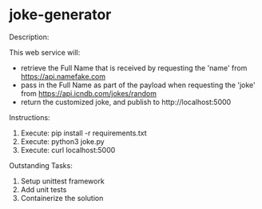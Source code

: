 # joke-generator

Description:

This web service will:
- retrieve the Full Name that is received by requesting the 'name' from https://api.namefake.com
- pass in the Full Name as part of the payload when requesting the 'joke' from https://api.icndb.com/jokes/random
- return the customized joke, and publish to http://localhost:5000

Instructions:

1. Execute: pip install -r requirements.txt
2. Execute: python3 joke.py
3. Execute: curl localhost:5000

Outstanding Tasks:

1. Setup unittest framework
2. Add unit tests
3. Containerize the solution 